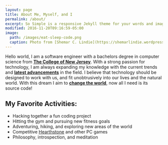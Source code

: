 ```yaml
---
layout: page
title: About Me, Myself, and I
permalink: /about/
excerpt: So Simple is a responsive Jekyll theme for your words and images.
modified: 2016-11-20T09:16:59-05:00
image:
  path: /images/eat-sleep-code.png
  caption: Photo from [Shemar C. Lindie](https://shemarlindie.wordpress.com/2014/12/13/eat-sleep-code/)
---
```


Hello world, I am a software engineer with a bachelors degree in computer science from [**The College of New Jersey**](http://tcnj.pages.tcnj.edu). With a strong passion for technology, I am always expanding my knowledge with the current trends and [**latest advancements**](http://www.dwavesys.com/quantum-computing) in the field. I believe that technology should be designed to work with us, and fit unobtrusively into our lives and the natural world. With this dream I aim to [**change the world**](https://www.ted.com/talks/tristan_harris_how_better_tech_could_protect_us_from_distraction), now all I need is its source code!

## My Favorite Activities:

* Hacking together a fun coding project
* Hitting the gym and pursuing new fitness goals
* Adventuring, hiking, and exploring new areas of the world
* Competitive [Hearthstone](http://us.battle.net/hearthstone/en) and other PC games
* Philosophy, introspection, and meditation
